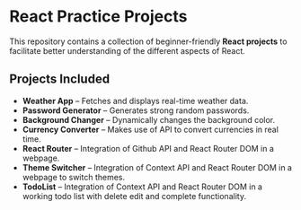 # React Practice Projects

This repository contains a collection of beginner-friendly **React projects** to facilitate better understanding of the different aspects of React.

## Projects Included

- **Weather App** – Fetches and displays real-time weather data.
- **Password Generator** – Generates strong random passwords.
- **Background Changer** – Dynamically changes the background color.
- **Currency Converter** – Makes use of API to convert currencies in real time.
- **React Router** – Integration of Github API and React Router DOM in a webpage.
- **Theme Switcher** – Integration of Context API and React Router DOM in a webpage to switch themes.
- **TodoList** – Integration of Context API and React Router DOM in a working todo list with delete edit and complete functionality.

